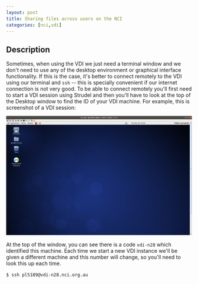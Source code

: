 ```yaml
---
layout: post
title: Sharing files across users on the NCI
categories: [nci,vdi]
---
```


## Description

Sometimes, when using the VDI we just need a terminal window and we don't need to use any of the desktop environment or graphical interface functionality. If this is the case, it's better to connect remotely to the VDI using our terminal and `ssh` -- this is specially convenient if our internet connection is not very good. To be able to connect remotely you'll first need to start a VDI session using Strudel and then you'll have to look at the top of the Desktop window to find the ID of your VDI machine. For example, this is screenshot of a VDI session:

![vdi_screenshot](https://github.com/ANU-WALD/ANU-WALD.github.io/raw/master/files/vdi_screenshot.png)

At the top of the window, you can see there is a code `vdi-n28` which identified this machine. Each time we start a new VDI instance we'll be given a different machine and this number will change, so you'll need to look this up each time.


```
$ ssh pl5189@vdi-n28.nci.org.au
```
